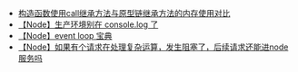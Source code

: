 * [构造函数使用call继承方法与原型链继承方法的内存使用对比](https://github.com/broncoss/notes/issues/1)
* [【Node】生产环境别在 console.log 了](https://github.com/broncoss/notes/issues/2)
* [【Node】event loop 宝典](https://github.com/broncoss/notes/issues/3)
* [【Node】如果有个请求在处理复杂运算，发生阻塞了，后续请求还能进node服务吗](https://github.com/broncoss/notes/issues/4)